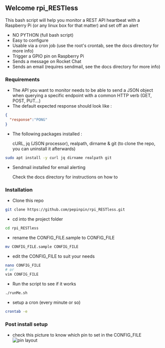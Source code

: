 ## Welcome rpi_RESTless

This bash script will help you monitor a REST API heartbeat with a Raspberry Pi 
(or any linux box for that matter) and set off an alert

* NO PYTHON (full bash script)
* Easy to configure
* Usable via a cron job (use the root's crontab, see the docs directory for more info)
* Trigger a GPIO pin on Raspberry Pi
* Sends a message on Rocket Chat
* Sends an email (requires sendmail, see the docs directory for more info)

### Requirements

* The API you want to monitor needs to be able to send a JSON object
when querying a specific endpoint with a common HTTP verb (GET, POST, PUT...)
* The default expected response should look like :
```json
{
  "response":"PONG"
}
```
* The following packages installed :
    
  cURL, jq (JSON processor), realpath, dirname & git (to clone the repo, you can uninstall it afterwards)
```bash
sudo apt install -y curl jq dirname realpath git
```
* Sendmail installed for email alerting

  Check the docs directory for instructions on how to

### Installation

* Clone this repo
```bash
git clone https://github.com/pepinpin/rpi_RESTless.git
```
* cd into the project folder
```bash
cd rpi_RESTless
```
* rename the CONFIG_FILE.sample to CONFIG_FILE
```bash
mv CONFIG_FILE.sample CONFIG_FILE
```
* edit the CONFIG_FILE to suit your needs
```bash
nano CONFIG_FILE
# or
vim CONFIG_FILE
```
* Run the script to see if it works
```bash
./runMe.sh
```
* setup a cron (every minute or so)
```bash
crontab -e
```

### Post install setup

* check this picture to know which pin to set in the CONFIG_FILE
![pin layout](https://user-images.githubusercontent.com/8282491/28538336-3c943326-70ae-11e7-8049-c2b9b3c98167.png)

